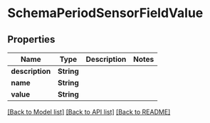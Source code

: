 # SchemaPeriodSensorFieldValue

## Properties

Name | Type | Description | Notes
------------ | ------------- | ------------- | -------------
**description** | **String** |  |
**name** | **String** |  |
**value** | **String** |  |

[[Back to Model list]](../README.md#documentation-for-models) [[Back to API list]](../README.md#documentation-for-api-endpoints) [[Back to README]](../README.md)
